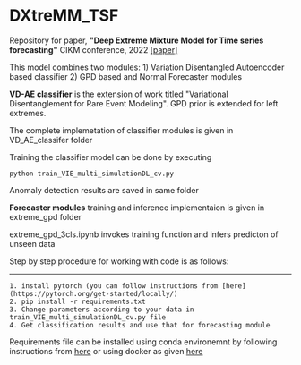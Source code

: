 # DXtreMM_TSF

Repository for paper, **"Deep Extreme Mixture Model for Time series forecasting"** CIKM conference, 2022 [[paper]](\href:https://dl.acm.org/doi/10.1145/3511808.3557282)

This model combines two modules:
    1) Variation Disentangled Autoencoder based classifier
    2) GPD based and Normal Forecaster modules

**VD-AE classifier** is the extension of work titled "Variational Disentanglement for Rare Event Modeling". GPD prior is extended for left extremes. 

The complete implemetation of classifier modules is given in VD_AE_classifer folder

Training the classifier model can be done by executing

```
python train_VIE_multi_simulationDL_cv.py
```

Anomaly detection results are saved in same folder

**Forecaster modules** training and inference implementaion is given in extreme_gpd folder

extreme_gpd_3cls.ipynb invokes training function and infers predicton of unseen data

Step by step procedure for working with code is as follows:

-----------------------
```
1. install pytorch (you can follow instructions from [here](https://pytorch.org/get-started/locally/)
2. pip install -r requirements.txt
3. Change parameters according to your data in train_VIE_multi_simulationDL_cv.py file
4. Get classification results and use that for forecasting module
```

Requirements file can be installed using conda environemnt by following instructions from [here](https://conda.io/projects/conda/en/latest/user-guide/tasks/manage-environments.html) or using docker as given [here](https://docs.nvidia.com/datacenter/cloud-native/container-toolkit/install-guide.html)
 

